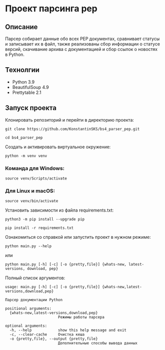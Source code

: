 # Проект парсинга pep

## Описание
Парсер собирает данные обо всех PEP документах, сравнивает статусы и записывает их в файл, также реализованы сбор информации о статусе версий, скачивание архива с документацией и сбор ссылок о новостях в Python.

## Технолгии
- Python 3.9
- BeautifulSoup 4.9
- Prettytable 2.1

## Запуск проекта
Клонировать репозиторий и перейти в директорию проекта:
```
git clone https://github.com/KonstantinSKS/bs4_parser_pep.git
```
```
cd bs4_parser_pep
```
Cоздать и активировать виртуальное окружение:
```
python -m venv venv
```
### Команда для Windows:
```
source venv/Scripts/activate
```
### Для Linux и macOS:
```
source venv/bin/activate
```
Установить зависимости из файла requirements.txt:
```
python3 -m pip install --upgrade pip
```
```
pip install -r requirements.txt
```
Ознакомиться со справкой или запустить проект в нужном режиме:
```
python main.py --help
```
или
```
python main.py [-h] [-c] [-o {pretty,file}] {whats-new, latest-versions, download, pep}
```
Полный список аргументов:
```
usage: main.py [-h] [-c] [-o {pretty,file}] {whats-new,latest-versions,download,pep}

Парсер документации Python

positional arguments:
  {whats-new,latest-versions,download,pep}
                        Режимы работы парсера

optional arguments:
  -h, --help            show this help message and exit
  -c, --clear-cache     Очистка кеша
  -o {pretty,file}, --output {pretty,file}
                        Дополнительные способы вывода данных
```
